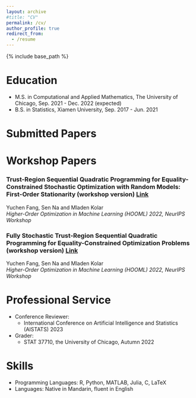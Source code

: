 ```yaml
---
layout: archive
#title: "CV"
permalink: /cv/
author_profile: true
redirect_from:
  - /resume
---
```


{% include base_path %}

Education
======
* M.S. in Computational and Applied Mathematics, The University of Chicago, Sep. 2021 - Dec. 2022 (expected)
* B.S. in Statistics, Xiamen University, Sep. 2017 - Jun. 2021


Submitted Papers
======



  
Workshop Papers
======
### Trust-Region Sequential Quadratic Programming for Equality-Constrained Stochastic Optimization with Random Models: First-Order Stationarity (workshop version) [Link](https://www.dropbox.com/s/385ch07gldbrier/HOOWorkshop_TR-SQP-STORM_First_Order_Stationarity.pdf?dl=0)
Yuchen Fang, Sen Na and Mladen Kolar  
*Higher-Order Optimization in Machine Learning (HOOML) 2022, NeurIPS Workshop*

### Fully Stochastic Trust-Region Sequential Quadratic Programming for Equality-Constrained Optimization Problems (workshop version) [Link](https://www.dropbox.com/s/fkkajoy3ue3o4ix/HOOWorkshop_TR-StoSQP.pdf?dl=0)
Yuchen Fang, Sen Na and Mladen Kolar  
*Higher-Order Optimization in Machine Learning (HOOML) 2022, NeurIPS Workshop*

Professional Service
======
* Conference Reviewer: 
  * International Conference on Artificial Intelligence and Statistics (AISTATS) 2023
* Grader:
  * STAT 37710, the University of Chicago, Autumn 2022

Skills
====
* Programming Languages: R, Python, MATLAB, Julia, C, LaTeX
* Languages: Native in Mandarin, fluent in English
